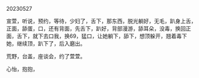 20230527

宣萱，听说，预约，等待，少妇了，舌下，那东西，脱光躺好，无毛，趴身上舌，正面，舔蛋，口，还有背面，先舌下，趴好，背部漫游，舔耳朵，没毒，换回正面，舌下，就下去口我，换69，猛口，让她躺下，舔下，想顶躲开，翘着毒下她，继续顶，趴下了，后入磨出。

荒野，台盖，座谈会，约了萱萱。

心怡，抱抱，